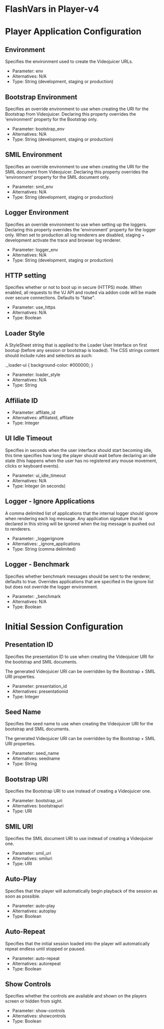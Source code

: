 FlashVars in Player-v4
======================

Player Application Configuration
================================

Environment
-----------

Specifies the environment used to create the Videojuicer URLs.

- Parameter: env
- Alternatives: N/A
- Type: String (development, staging or production)

Bootstrap Environment
---------------------

Specifies an override environment to use when creating the URI for the Bootstrap from Videojuicer. Declaring this property overrides the 'environment' property for the Bootstrap only.

- Parameter: bootstrap_env
- Alternatives: N/A
- Type: String (development, staging or production)

SMIL Environment
----------------

Specifies an override environment to use when creating the URI for the SMIL document from Videojuicer. Declaring this property overrides the 'environment' property for the SMIL document only.

- Parameter: smil_env
- Alternatives: N/A
- Type: String (development, staging or production)

Logger Environment
------------------

Specifies an override environment to use when setting up the loggers. Declaring this property overrides the 'environment' property for the logger only. When set to production all log renderers are disabled, staging + development activate the trace and browser log renderer.

- Parameter: logger_env
- Alternatives: N/A
- Type: String (development, staging or production)

HTTP setting
------------

Specifies whether or not to boot up in secure (HTTPS) mode. When enabled, all requests to the VJ API and routed via addon code will be made over secure connections. Defaults to "false".

- Parameter: use_https
- Alternatives: N/A
- Type: Boolean

Loader Style
------------

A StyleSheet string that is applied to the Loader User Interface on first bootup (before any session or bootstrap is loaded). The CSS strings content should include rules and selectors as such:

  ._loader-ui { background-color: #000000; }

- Parameter: loader_style
- Alternatives: N/A
- Type: String

Affiliate ID
------------

- Parameter: affilate_id
- Alternatives: affiliateid, affilate
- Type: Integer

UI Idle Timeout
---------------

Specifies in seconds when the user interface should start becoming idle, this time specifies how long the player should wait before declaring an idle state (this happens when the user has no registered any mouse movement, clicks or keyboard events).

- Parameter: ui_idle_timeout
- Alternatives: N/A
- Type: Integer (in seconds)

Logger - Ignore Applications
----------------------------

A comma delimited list of applications that the internal logger should ignore when rendering each log message. Any application signature that is declared in this string will be ignored when the log message is pushed out to renderers.

- Parameter: _loggerignore
- Alternatives: _ignore_applications
- Type: String (comma delimited)

Logger - Benchmark
----------------------------

Specifies whether benchmark messages should be sent to the renderer, defaults to true. Overrides applications that are specified in the ignore list but does not override the logger environment. 

- Parameter: _benchmark
- Alternatives: N/A
- Type: Boolean

Initial Session Configuration
=============================

Presentation ID
---------------

Specifies the presentation ID to use when creating the Videojuicer URI for the bootstrap and SMIL documents.

The generated Videojuicer URI can be overridden by the Bootstrap + SMIL URI properties.

- Parameter: presentation_id
- Alternatives: presentationid
- Type: Integer

Seed Name
---------

Specifies the seed name to use when creating the Videojuicer URI for the bootstrap and SMIL documents.

The generated Videojuicer URI can be overridden by the Bootstrap + SMIL URI properties.

- Parameter: seed_name
- Alternatives: seedname
- Type: String

Bootstrap URI
-------------

Specifies the Bootstrap URI to use instead of creating a Videojuicer one.

- Parameter: bootstrap_uri
- Alternatives: bootstrapuri
- Type: URI

SMIL URI
--------

Specifies the SMIL document URI to use instead of creating a Videojuicer one.

- Parameter: smil_uri
- Alternatives: smiluri
- Type: URI

Auto-Play
---------

Specifies that the player will automatically begin playback of the session as soon as possible.

- Parameter: auto-play
- Alternatives: autoplay
- Type: Boolean

Auto-Repeat
-----------

Specifies that the initial session loaded into the player will automatically repeat endless until stopped or paused.

- Parameter: auto-repeat
- Alternatives: autorepeat
- Type: Boolean

Show Controls
-------------

Specifies whether the controls are available and shown on the players screen or hidden from sight.

- Parameter: show-controls
- Alternatives: showcontrols
- Type: Boolean